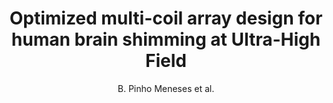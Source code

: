 ---
cat: metric
subcat: metric
bestof: false
author: B. Pinho Meneses et al.
title: Optimized multi-coil array design for human brain shimming at Ultra-High Field
year: 2019
type: inproceedings
booktitle: Proceedings
---